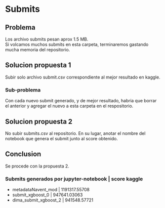 # Submits

## Problema

Los archivo submits pesan aprox 1.5 MB.  
Si volcamos muchos submits en esta carpeta, terminaremos gastando mucha memoria del repositorio.  

## Solucion propuesta 1

Subir solo archivo submit.csv correspondiente al mejor resultado en kaggle.

### Sub-problema

Con cada nuevo submit generado, y de mejor resultado, habria que borrar el anterior y agregar el nuevo a esta carpeta en el respositorio.

## Solucion propuesta 2

No subir submits.csv al repositorio. En su lugar, anotar el nombre del notebook que genera el submit junto al score obtenido.

## Conclusion

Se procede con la propuesta 2.  

### Submits generados por jupyter-notebook | score kaggle

- metadataNavent_mod | 1191317.55708
- submit_xgboost_0 | 947641.03063
- dima_submit_xgboost_2 | 941548.57721

